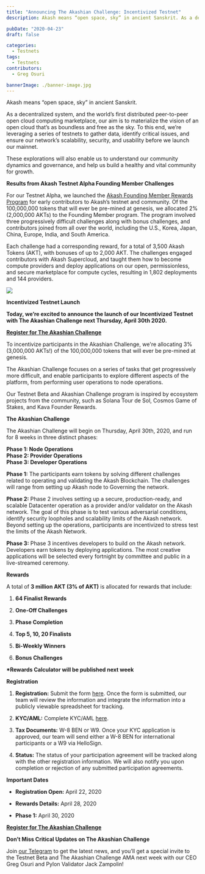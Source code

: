```yaml
---
title: "Announcing The Akashian Challenge: Incentivized Testnet"
description: Akash means “open space, sky” in ancient Sanskrit. As a decentralized system, and the world’s first distributed peer-to-peer open cloud computing marketplace, our aim is to materialize the vision of an open cloud that’s as boundless and free as the sky.

pubDate: "2020-04-23"
draft: false

categories:
  - Testnets
tags:
  - Testnets
contributors:
  - Greg Osuri

bannerImage: ./banner-image.jpg
---
```

Akash means “open space, sky” in ancient Sanskrit.  
  
As a decentralized system, and the world’s first distributed peer-to-peer open cloud computing marketplace, our aim is to materialize the vision of an open cloud that’s as boundless and free as the sky. To this end, we’re leveraging a series of testnets to gather data, identify critical issues, and ensure our network’s scalability, security, and usability before we launch our mainnet.   
  
These explorations will also enable us to understand our community dynamics and governance, and help us build a healthy and vital community for growth.  
  
**Results from Akash Testnet Alpha Founding Member Challenges**  
  
For our Testnet Alpha, we launched the [Akash Founding Member Rewards Program](https://akash.network/blog/announcing-our-founding-member-challenge-winners-leaderboard/) for early contributors to Akash’s testnet and community. Of the 100,000,000 tokens that will ever be pre-mined at genesis, we allocated 2% (2,000,000 AKTs) to the Founding Member program. The program involved three progressively difficult challenges along with bonus challenges, and contributors joined from all over the world, including the U.S., Korea, Japan, China, Europe, India, and South America.  
  
Each challenge had a corresponding reward, for a total of 3,500 Akash Tokens (AKT), with bonuses of up to 2,000 AKT. The challenges engaged contributors with Akash Supercloud, and taught them how to become compute providers and deploy applications on our open, permissionless, and secure marketplace for compute cycles, resulting in 1,802 deployments and 144 providers. 

![](https://www.datocms-assets.com/45776/1620922423-the-image-1024x1024.jpg)

**Incentivized Testnet Launch**  
  
**Today, we’re excited to announce the launch of our Incentivized Testnet with The Akashian Challenge next Thursday, April 30th 2020.**

[**Register for The Akashian Challenge**](https://docs.google.com/forms/d/e/1FAIpQLSeZjlvoXnezs2eoxUx4L_fUKsOyGe_He63KlUkaht6flnVqYg/viewform)

To incentivize participants in the Akashian Challenge, we're allocating 3% (3,000,000 AKTs!) of the 100,000,000 tokens that will ever be pre-mined at genesis.   
  
The Akashian Challenge focuses on a series of tasks that get progressively more difficult, and enable participants to explore different aspects of the platform, from performing user operations to node operations.  
  
Our Testnet Beta and Akashian Challenge program is inspired by ecosystem projects from the community, such as Solana Tour de Sol, Cosmos Game of Stakes, and Kava Founder Rewards.  
  
**The Akashian Challenge**

The Akashian Challenge will begin on Thursday, April 30th, 2020, and run for 8 weeks in three distinct phases:

**Phase 1: Node Operations**  
**Phase 2: Provider Operations**  
**Phase 3: Developer Operations**  
  
**Phase 1:** The participants earn tokens by solving different challenges related to operating and validating the Akash Blockchain. The challenges will range from setting up Akash node to Governing the network.  
  
**Phase 2:** Phase 2 involves setting up a secure, production-ready, and scalable Datacenter operation as a provider and/or validator on the Akash network. The goal of this phase is to test various adversarial conditions, identify security loopholes and scalability limits of the Akash network. Beyond setting up the operations, participants are incentivized to stress test the limits of the Akash Network.  
  
**Phase 3:** Phase 3 incentives developers to build on the Akash network. Developers earn tokens by deploying applications. The most creative applications will be selected every fortnight by committee and public in a live-streamed ceremony.

**Rewards**

A total of **3 million AKT (3% of AKT)** is allocated for rewards that include:

1.  **64 Finalist Rewards**
    
2.  **One-Off Challenges**
    
3.  **Phase Completion**
    
4.  **Top 5, 10, 20 Finalists**
    
5.  **Bi-Weekly Winners**
    
6.  **Bonus Challenges**
    

**\*Rewards Calculator will be published next week**

**Registration**

1.  **Registration:** Submit the form [here](https://forms.gle/9HV2V5s6Abny7tyv9). Once the form is submitted, our team will review the information and integrate the information into a publicly viewable spreadsheet for tracking.
    
2.  **KYC/AML:** Complete KYC/AML [here](https://app.akash.network/verifications). 
    
3.  **Tax Documents:** W-8 BEN or W9. Once your KYC application is approved, our team will send either a W-8 BEN for international participants or a W9 via HelloSign.
    
4.  **Status:** The status of your participation agreement will be tracked along with the other registration information. We will also notify you upon completion or rejection of any submitted participation agreements.
    

**Important Dates**

*   **Registration Open:** April 22, 2020
    
*   **Rewards Details:** April 28, 2020
    
*   **Phase 1:** April 30, 2020
    

[**Register for The Akashian Challenge**](https://docs.google.com/forms/d/e/1FAIpQLSeZjlvoXnezs2eoxUx4L_fUKsOyGe_He63KlUkaht6flnVqYg/viewform)

**Don’t Miss Critical Updates on The Akashian Challenge**  
  
Join [our Telegram](https://t.me/AkashNW) to get the latest news, and you’ll get a special invite to the Testnet Beta and The Akashian Challenge AMA next week with our CEO Greg Osuri and Pylon Validator Jack Zampolin!